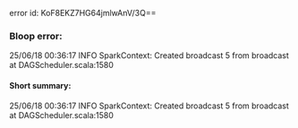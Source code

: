 error id: KoF8EKZ7HG64jmlwAnV/3Q==
### Bloop error:

25/06/18 00:36:17 INFO SparkContext: Created broadcast 5 from broadcast at DAGScheduler.scala:1580
#### Short summary: 

25/06/18 00:36:17 INFO SparkContext: Created broadcast 5 from broadcast at DAGScheduler.scala:1580